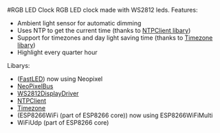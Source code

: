#RGB LED Clock
RGB LED clock made with WS2812 leds.
Features:
- Ambient light sensor for automatic dimming
- Uses NTP to get the current time (thanks to [NTPClient libary](https://github.com/arduino-libraries/NTPClient))
- Support for timezones and day light saving time (thanks to [Timezone libary](https://github.com/JChristensen/Timezone))
- Highlight every quarter hour

Libarys:
- ([FastLED](https://github.com/FastLED/FastLED)) now using Neopixel
- [NeoPixelBus](https://github.com/Makuna/NeoPixelBus)
- [WS2812DisplayDriver](https://github.com/DerBrecher/RGB_LED_Display_Driver)
- [NTPClient](https://github.com/arduino-libraries/NTPClient)
- [Timezone](https://github.com/JChristensen/Timezone)
- (ESP8266WiFi (part of ESP8266 core)) now using ESP8266WiFiMulti
- WiFiUdp (part of ESP8266 core)
